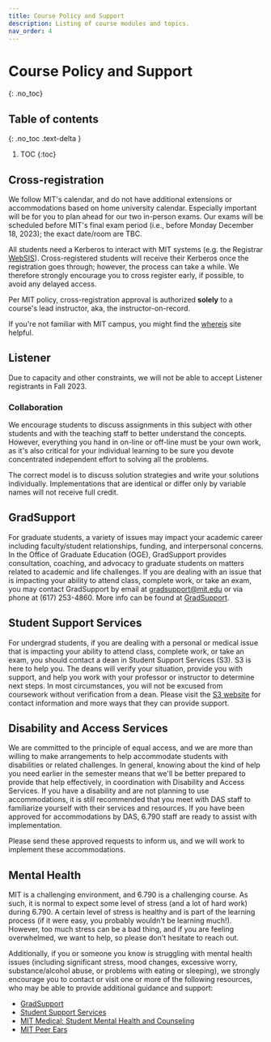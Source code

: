 ```yaml
---
title: Course Policy and Support
description: Listing of course modules and topics.
nav_order: 4
---
```


# Course Policy and Support

{: .no_toc}

## Table of contents
{: .no_toc .text-delta }

1. TOC
{:toc}


## Cross-registration

We follow MIT's calendar, and do not have additional extensions or accommodations based on home university calendar. Especially important will be for you to plan ahead for our two in-person exams. Our exams will be scheduled before MIT's final exam period (i.e., before Monday December 18, 2023); the exact date/room are TBC.

All students need a Kerberos to interact with MIT systems (e.g. the Registrar [WebSIS](https://student.mit.edu)). Cross-registered students will receive their Kerberos once the registration goes through; however, the process can take a while. We therefore strongly encourage you to cross register early, if possible, to avoid any delayed access. 

Per MIT policy, cross-registration approval is authorized **solely** to a course's lead instructor, aka, the instructor-on-record.

If you're not familiar with MIT campus, you might find the [whereis](https://whereis.mit.edu) site helpful.

## Listener
Due to capacity and other constraints, we will not be able to accept Listener registrants in Fall 2023.

### Collaboration

We encourage students to discuss assignments in this subject with
other students and with the teaching staff to better understand the
concepts.  However, everything you hand in on-line or off-line must be your own work, as it's also critical for your individual learning to
be sure you devote concentrated independent effort to solving all the
problems.

The correct model is to discuss solution strategies and write your solutions individually. Implementations that are identical or differ only by variable names will not receive full credit.


## GradSupport

For graduate students, a variety of issues may impact your academic career including faculty/student relationships, funding, and interpersonal concerns. In the Office of Graduate Education (OGE), GradSupport provides consultation, coaching, and advocacy to graduate students on matters related to academic and life challenges. If you are dealing with an issue that is impacting your ability to attend class, complete work, or take an exam, you may contact GradSupport by email at <a href="mailto:gradsupport@mit.edu">gradsupport@mit.edu</a>
or via phone at (617) 253-4860. More info can be found at [GradSupport](https://oge.mit.edu/development/gradsupport/).

## Student Support Services
For undergrad students, if you are dealing with a personal or medical issue that is impacting your ability to attend class, complete work, or take an exam, you should contact a dean in Student Support Services (S3). S3 is here to help you. The deans will verify your situation, provide you with support, and help you work with your professor or instructor to determine next steps. In most circumstances, you will not be excused from coursework without verification from a dean. Please visit the [S3 website](https://studentlife.mit.edu/s3) for contact information and more ways that they can provide support.


## Disability and Access Services
We are committed to the principle of equal access, and we are more
than willing to make arrangements to help accommodate students with
disabilities or related challenges. In general, knowing about the kind
of help you need earlier in the semester means that we'll be better
prepared to provide that help effectively, in coordination
with Disability and Access Services.
If you have a disability and are not planning to use accommodations,
it is still recommended that you meet with DAS staff to familiarize
yourself with their services and resources. If you have been approved
for accommodations by DAS, 6.790 staff are ready to assist with
implementation. 

Please send these approved requests
to inform us, and we will work to implement these accommodations.

## Mental Health
MIT is a challenging environment, and 6.790 is a challenging course.  As such,
it is normal to expect some level of stress (and a lot of hard work) during
6.790.  A certain level of stress is healthy and is part of the learning
process (if it were easy, you probably wouldn't be learning much!).  However,
too much stress can be a bad thing, and if you are feeling overwhelmed, we want
to help, so please don't hesitate to reach out.

Additionally, if you or someone you know is struggling with mental health
issues (including significant stress, mood changes, excessive worry,
substance/alcohol abuse, or problems with eating or sleeping), we strongly
encourage you to contact or visit one or more of the following resources, who
may be able to provide additional guidance and support:

* [GradSupport](https://oge.mit.edu/development/gradsupport/)
* [Student Support Services](https://studentlife.mit.edu/s3)
* [MIT Medical: Student Mental Health and Counseling](https://medical.mit.edu/services/mental-health-counseling)
* [MIT Peer Ears](https://peerears.mit.edu/)